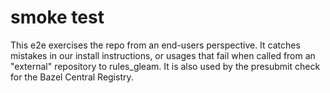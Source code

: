 # smoke test

This e2e exercises the repo from an end-users perspective.
It catches mistakes in our install instructions, or usages that fail when called from an "external" repository to rules_gleam.
It is also used by the presubmit check for the Bazel Central Registry.
